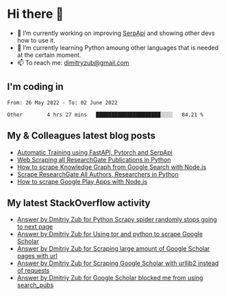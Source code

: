 # Hi there 👋

- 🔭 I’m currently working on improving [SerpApi](https://github.com/serpapi) and showing other devs how to use it.
- 🌱 I’m currently learning Python amoung other languages that is needed at the certain moment.
- 📫 To reach me: dimitryzub@gmail.com

## I'm coding in

<!--START_SECTION:waka-->

```text
From: 26 May 2022 - To: 02 June 2022

Other        4 hrs 27 mins   █████████████████████░░░░   84.21 %
```

<!--END_SECTION:waka-->

## My & Сolleagues latest blog posts
<!-- BLOG-POST-LIST:START -->
- [Automatic Training using FastAPI, Pytorch and SerpApi](https://serpapi.com/blog/automatic-training-fastapi-pytorch-serpapi/)
- [Web Scraping all ResearchGate Publications in Python](https://serpapi.com/blog/web-scraping-all-researchgate-publications-in-python/)
- [How to scrape Knowledge Graph from Google Search with Node.js](https://serpapi.com/blog/how-to-scrape-knowledge-graph-from-google-search-with-node-js/)
- [Scrape ResearchGate All Authors, Researchers in Python](https://serpapi.com/blog/scrape-researchgate-all-authors-researchers-in-python/)
- [How to scrape Google Play Apps with Node.js](https://serpapi.com/blog/how-to-scrape-google-play-apps/)
<!-- BLOG-POST-LIST:END -->

## My latest StackOverflow activity
<!-- STACKOVERFLOW:START -->
- [Answer by Dmitriy Zub for Python Scrapy spider randomly stops going to next page](https://stackoverflow.com/questions/67586905/python-scrapy-spider-randomly-stops-going-to-next-page/72448706#72448706)
- [Answer by Dmitriy Zub for Using tor and python to scrape Google Scholar](https://stackoverflow.com/questions/11443600/using-tor-and-python-to-scrape-google-scholar/72447824#72447824)
- [Answer by Dmitriy Zub for Scraping large amount of Google Scholar pages with url](https://stackoverflow.com/questions/45193277/scraping-large-amount-of-google-scholar-pages-with-url/72447684#72447684)
- [Answer by Dmitriy Zub for Scraping Google Scholar with urllib2 instead of requests](https://stackoverflow.com/questions/54448842/scraping-google-scholar-with-urllib2-instead-of-requests/72447488#72447488)
- [Answer by Dmitriy Zub for Google Scholar blocked me from using search_pubs](https://stackoverflow.com/questions/65646994/google-scholar-blocked-me-from-using-search-pubs/72444274#72444274)
<!-- STACKOVERFLOW:END -->

